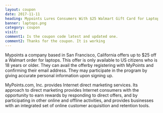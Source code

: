 ```yaml
---
layout: coupon
date: 2017-11-11
heading: Mypoints Lures Consumers With $25 Walmart Gift Card for Laptops
banner: laptops.png
category: coupon
visit: 
comment1: Is the coupon code latest and updated one.
comment2: Thanks for the coupon. It is working
---
```


Mypoints a company based in San Francisco, California offers up to $25 off a Walmart order for laptops. This offer is only available to US citizens who is 18 years or older. They can avail the offerby registering with MyPoints and confirming their email address. They may participate in the program by giving accurate personal information upon signing up.

MyPoints.com, Inc. provides Internet direct marketing services. Its approach to direct marketing provides Internet consumers with the opportunity to earn rewards by responding to direct offers, and by participating in other online and offline activities, and provides businesses with an integrated set of online customer acquisition and retention tools. 